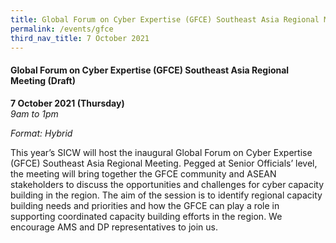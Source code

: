 ```yaml
---
title: Global Forum on Cyber Expertise (GFCE) Southeast Asia Regional Meeting (Draft)
permalink: /events/gfce
third_nav_title: 7 October 2021
---
```



#### **Global Forum on Cyber Expertise (GFCE) Southeast Asia Regional Meeting (Draft)**

**7 October 2021 (Thursday)**  
*9am to 1pm*

*Format: Hybrid*

This year’s SICW will host the inaugural Global Forum on Cyber Expertise (GFCE) Southeast Asia Regional Meeting. Pegged at Senior Officials’ level, the meeting will bring together the GFCE community and ASEAN stakeholders to discuss the opportunities and challenges for cyber capacity building in the region. The aim of the session is to identify regional capacity building needs and priorities and how the GFCE can play a role in supporting coordinated capacity building efforts in the region. We encourage AMS and DP representatives to join us.